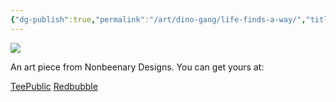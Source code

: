 ```yaml
---
{"dg-publish":true,"permalink":"/art/dino-gang/life-finds-a-way/","title":"Life Finds A Way","tags":["Art","T-Rexes","RPG DnD Animals"]}
---
```



![](https://baserow-media.ams3.digitaloceanspaces.com/user_files/8S0p8LYKN1msSxHoK0uXDSrpgy44sT1T_e74896315a7df9571be8864d24ce49586fb65d9c9bf19134bd84617e7ae9dae4.jpg)

An art piece from Nonbeenary Designs. You can get yours at:

[TeePublic](https://www.teepublic.com/t-shirt/45868292-life-finds-a-way-to-play-games-t-rex?store_id=258912)
[Redbubble](https://www.redbubble.com/shop/ap/146837210?ref=studio-promote)
